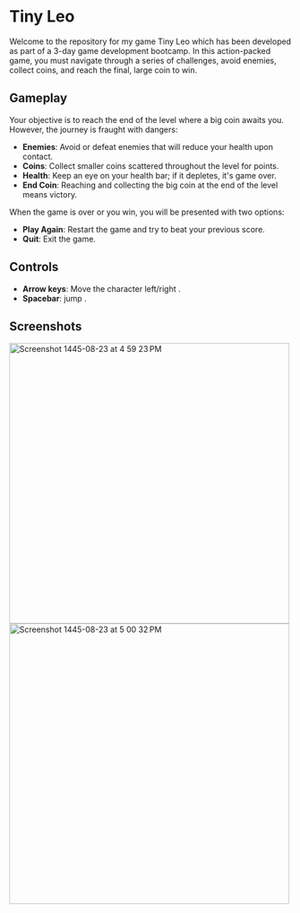# Tiny Leo

Welcome to the repository for my game Tiny Leo which has been developed as part of a 3-day game development bootcamp. In this action-packed game, you must navigate through a series of challenges, avoid enemies, collect coins, and reach the final, large coin to win.

## Gameplay

Your objective is to reach the end of the level where a big coin awaits you. However, the journey is fraught with dangers:

- **Enemies**: Avoid or defeat enemies that will reduce your health upon contact.
- **Coins**: Collect smaller coins scattered throughout the level for points.
- **Health**: Keep an eye on your health bar; if it depletes, it's game over.
- **End Coin**: Reaching and collecting the big coin at the end of the level means victory.

When the game is over or you win, you will be presented with two options:

- **Play Again**: Restart the game and try to beat your previous score.
- **Quit**: Exit the game.

## Controls

- **Arrow keys**: Move the character left/right .
- **Spacebar**:  jump .

## Screenshots 
<img width="500" alt="Screenshot 1445-08-23 at 4 59 23 PM" src="https://github.com/Afrah-saleh/Tiny-Leo/assets/62013951/42e32608-d553-43f8-a172-4cfb45f1523f">
<img width="500" alt="Screenshot 1445-08-23 at 5 00 32 PM" src="https://github.com/Afrah-saleh/Tiny-Leo/assets/62013951/4c00e6ea-759c-424c-88eb-c9b5e0f06aaf">

